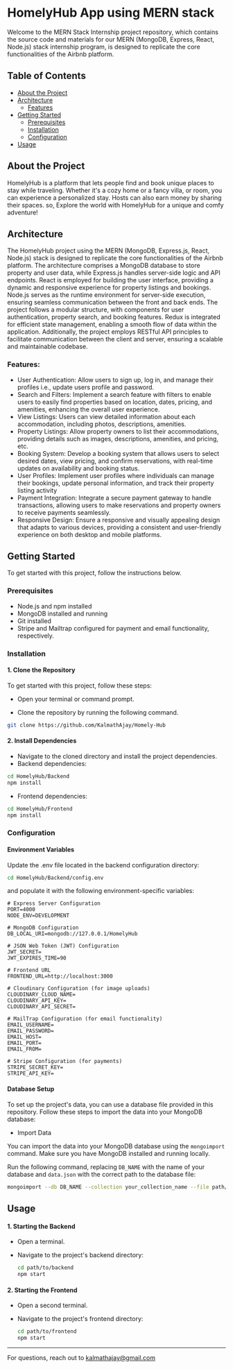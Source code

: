 # HomelyHub App using MERN stack

Welcome to the MERN Stack Internship project repository, which contains the source code and materials for our MERN (MongoDB, Express, React, Node.js) stack internship program, is designed to replicate the core functionalities of the Airbnb platform.

## Table of Contents

- [About the Project](#about-the-project)
- [Architecture](#Architecture)
  - [Features](#Features)
- [Getting Started](#getting-started)
  - [Prerequisites](#prerequisites)
  - [Installation](#installation)
  - [Configuration](#configuration)
- [Usage](#usage)

## About the Project

HomelyHub is a platform that lets people find and book unique places to stay while traveling. Whether it's a cozy home or a fancy villa, or room, you can experience a personalized stay. Hosts can also earn money by sharing their spaces. so, Explore the world with HomelyHub for a unique and comfy adventure!

## Architecture

The HomelyHub project using the MERN (MongoDB, Express.js, React, Node.js) stack is designed to replicate the core functionalities of the Airbnb platform. The architecture comprises a MongoDB database to store property and user data, while Express.js handles server-side logic and API endpoints. React is employed for building the user interface, providing a dynamic and responsive experience for property listings and bookings. Node.js serves as the runtime environment for server-side execution, ensuring seamless communication between the front and back ends. The project follows a modular structure, with components for user authentication, property search, and booking features. Redux is integrated for efficient state management, enabling a smooth flow of data within the application. Additionally, the project employs RESTful API principles to facilitate communication between the client and server, ensuring a scalable and maintainable codebase.

### Features:

- User Authentication: Allow users to sign up, log in, and manage their profiles i.e., update users profile and password.
- Search and Filters: Implement a search feature with filters to enable users to easily find properties based on location, dates, pricing, and amenities, enhancing the overall user experience.
- View Listings: Users can view detailed information about each accommodation, including photos, descriptions, amenities.
- Property Listings: Allow property owners to list their accommodations, providing details such as images, descriptions, amenities, and pricing, etc.
- Booking System: Develop a booking system that allows users to select desired dates, view pricing, and confirm reservations, with real-time updates on availability and booking status.
- User Profiles: Implement user profiles where individuals can manage their bookings, update personal information, and track their property listing activity
- Payment Integration: Integrate a secure payment gateway to handle transactions, allowing users to make reservations and property owners to receive payments seamlessly.
- Responsive Design: Ensure a responsive and visually appealing design that adapts to various devices, providing a consistent and user-friendly experience on both desktop and mobile platforms.

## Getting Started

To get started with this project, follow the instructions below.

### Prerequisites

- Node.js and npm installed
- MongoDB installed and running
- Git installed
- Stripe and Mailtrap configured for payment and email functionality, respectively.

### Installation

#### 1. Clone the Repository

To get started with this project, follow these steps:

- Open your terminal or command prompt.

- Clone the repository by running the following command.

```bash
git clone https://github.com/KalmathAjay/Homely-Hub
```

#### 2. Install Dependencies

- Navigate to the cloned directory and install the project dependencies.
- Backend dependencies:

```bash
cd HomelyHub/Backend
npm install
```

- Frontend dependencies:

```bash
cd HomelyHub/Frontend
npm install
```

### Configuration

#### Environment Variables

Update the .env file located in the backend configuration directory:

```bash
cd HomelyHub/Backend/config.env
```

and populate it with the following environment-specific variables:

```env
# Express Server Configuration
PORT=4000
NODE_ENV=DEVELOPMENT

# MongoDB Configuration
DB_LOCAL_URI=mongodb://127.0.0.1/HomelyHub

# JSON Web Token (JWT) Configuration
JWT_SECRET=
JWT_EXPIRES_TIME=90

# Frontend URL
FRONTEND_URL=http://localhost:3000

# Cloudinary Configuration (for image uploads)
CLOUDINARY_CLOUD_NAME=
CLOUDINARY_API_KEY=
CLOUDINARY_API_SECRET=

# MailTrap Configuration (for email functionality)
EMAIL_USERNAME=
EMAIL_PASSWORD=
EMAIL_HOST=
EMAIL_PORT=
EMAIL_FROM=

# Stripe Configuration (for payments)
STRIPE_SECRET_KEY=
STRIPE_API_KEY=
```

#### Database Setup

To set up the project's data, you can use a database file provided in this repository. Follow these steps to import the data into your MongoDB database:

- Import Data

You can import the data into your MongoDB database using the `mongoimport` command. Make sure you have MongoDB installed and running locally.

Run the following command, replacing `DB_NAME` with the name of your database and `data.json` with the correct path to the database file:

```bash
mongoimport --db DB_NAME --collection your_collection_name --file path/to/data.json --jsonArray
```

## Usage

#### 1. Starting the Backend

- Open a terminal.

- Navigate to the project's backend directory:

  ```bash
  cd path/to/backend
  npm start
  ```

#### 2. Starting the Frontend

- Open a second terminal.

- Navigate to the project's frontend directory:

  ```bash
  cd path/to/frontend
  npm start
  ```

---

For questions, reach out to kalmathajay@gmail.com
